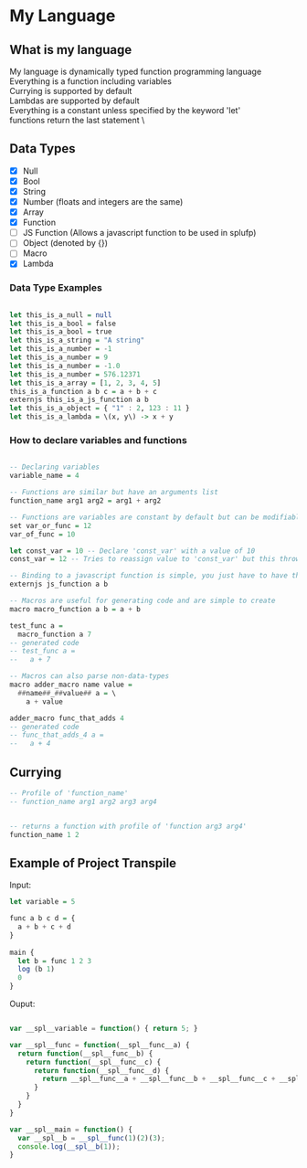 # My Language
## What is my language

My language is dynamically typed function programming language \
Everything is a function including variables \
Currying is supported by default \
Lambdas are supported by default \
Everything is a constant unless specified by the keyword 'let'\
functions return the last statement \

## Data Types
- [x] Null
- [x] Bool
- [x] String
- [x] Number (floats and integers are the same)
- [x] Array
- [x] Function
- [ ] JS Function (Allows a javascript function to be used in splufp)
- [ ] Object (denoted by {})
- [ ] Macro
- [x] Lambda

### Data Type Examples

```haskell

let this_is_a_null = null
let this_is_a_bool = false
let this_is_a_bool = true
let this_is_a_string = "A string"
let this_is_a_number = -1
let this_is_a_number = 9
let this_is_a_number = -1.0
let this_is_a_number = 576.12371
let this_is_a_array = [1, 2, 3, 4, 5]
this_is_a_function a b c = a + b + c
externjs this_is_a_js_function a b
let this_is_a_object = { "1" : 2, 123 : 11 }
let this_is_a_lambda = \(x, y\) -> x + y
```

### How to declare variables and functions

``` haskell

-- Declaring variables
variable_name = 4

-- Functions are similar but have an arguments list
function_name arg1 arg2 = arg1 + arg2

-- Functions are variables are constant by default but can be modifiable
set var_or_func = 12
var_of_func = 10

let const_var = 10 -- Declare 'const_var' with a value of 10 
const_var = 12 -- Tries to reassign value to 'const_var' but this throws a runtime error

-- Binding to a javascript function is simple, you just have to have the same function profile
externjs js_function a b

-- Macros are useful for generating code and are simple to create
macro macro_function a b = a + b

test_func a =
  macro_function a 7
-- generated code
-- test_func a =
--   a + 7

-- Macros can also parse non-data-types
macro adder_macro name value =
  ##name##_##value## a = \
    a + value

adder_macro func_that_adds 4
-- generated code
-- func_that_adds_4 a =
--   a + 4
```

## Currying

```haskell
-- Profile of 'function_name'
-- function_name arg1 arg2 arg3 arg4


-- returns a function with profile of 'function arg3 arg4'
function_name 1 2
```

## Example of Project Transpile

Input:

```haskell
let variable = 5

func a b c d = {
  a + b + c + d
}
  
main {
  let b = func 1 2 3
  log (b 1)
  0
}
```

Ouput: 

```javascript

var __spl__variable = function() { return 5; }

var __spl__func = function(__spl__func__a) {
  return function(__spl__func__b) {
    return function(__spl__func__c) {
      return function(__spl__func__d) {
        return __spl__func__a + __spl__func__b + __spl__func__c + __spl__func__d;
      }
    }
  }
}

var __spl__main = function() {
  var __spl__b = __spl__func(1)(2)(3);
  console.log(__spl__b(1));
}

```
